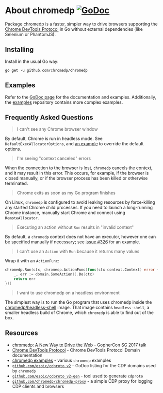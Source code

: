 # About chromedp [![GoDoc][1]][2]

Package chromedp is a faster, simpler way to drive browsers supporting the
[Chrome DevTools Protocol][3] in Go without external dependencies (like
Selenium or PhantomJS).

## Installing

Install in the usual Go way:

	go get -u github.com/chromedp/chromedp

## Examples

Refer to the [GoDoc page][5] for the documentation and examples. Additionally,
the [examples][4] repository contains more complex examples.

## Frequently Asked Questions

> I can't see any Chrome browser window

By default, Chrome is run in headless mode. See `DefaultExecAllocatorOptions`, and
[an example](https://godoc.org/github.com/chromedp/chromedp#example-ExecAllocator)
to override the default options.

> I'm seeing "context canceled" errors

When the connection to the browser is lost, `chromedp` cancels the context, and
it may result in this error. This occurs, for example, if the browser is closed
manually, or if the browser process has been killed or otherwise terminated.

> Chrome exits as soon as my Go program finishes

On Linux, `chromedp` is configured to avoid leaking resources by force-killing
any started Chrome child processes. If you need to launch a long-running Chrome
instance, manually start Chrome and connect using `RemoteAllocator`.

> Executing an action without `Run` results in "invalid context"

By default, a `chromedp` context does not have an executor, however one can be
specified manually if necessary; see [issue #326](https://github.com/chromedp/chromedp/issues/326)
for an example.

> I can't use an `Action` with `Run` because it returns many values

Wrap it with an `ActionFunc`:

```go
chromedp.Run(ctx, chromedp.ActionFunc(func(ctx context.Context) error {
	_, err := domain.SomeAction().Do(ctx)
	return err
}))
```

> I want to use chromedp on a headless environment

The simplest way is to run the Go program that uses chromedp inside the
[chromedp/headless-shell][6] image. That image contains `headless-shell`, a
smaller headless build of Chrome, which `chromedp` is able to find out of the
box.

## Resources

* [chromedp: A New Way to Drive the Web][7] - GopherCon SG 2017 talk
* [Chrome DevTools Protocol][3] - Chrome DevTools Protocol Domain documentation
* [chromedp examples][4] - various `chromedp` examples
* [`github.com/ezoic/cdproto_v2`][8] - GoDoc listing for the CDP domains used by `chromedp`
* [`github.com/ezoic/cdproto_v2-gen`][9] - tool used to generate `cdproto`
* [`github.com/chromedp/chromedp-proxy`][10] - a simple CDP proxy for logging CDP clients and browsers

[1]: https://godoc.org/github.com/chromedp/chromedp?status.svg
[2]: https://godoc.org/github.com/chromedp/chromedp
[3]: https://chromedevtools.github.io/devtools-protocol/
[4]: https://github.com/chromedp/examples
[5]: https://godoc.org/github.com/chromedp/chromedp
[6]: https://hub.docker.com/r/chromedp/headless-shell/
[7]: https://www.youtube.com/watch?v=_7pWCg94sKw
[8]: https://godoc.org/github.com/ezoic/cdproto_v2
[9]: https://github.com/ezoic/cdproto_v2-gen
[10]: https://github.com/chromedp/chromedp-proxy

